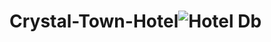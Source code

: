 # Crystal-Town-Hotel![Hotel Db](https://user-images.githubusercontent.com/82759809/170699024-02742eb4-afbd-42fc-8b18-bdf208af5a47.png)

